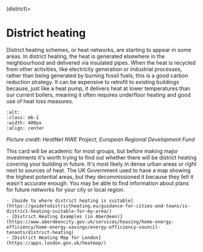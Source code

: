 (district)=
# District heating



District heating schemes, or heat networks, are starting to appear in some areas.  In district heating, the heat is generated elsewhere in the neighbourhood and delivered via insulated pipes.  When the heat is recycled from other activities, like electricity generation or industrial processes, rather than being generated by burning fossil fuels, this is a good carbon reduction strategy.  It can be expensive to retrofit to existing buildings because, just like a heat pump, it delivers heat at lower temperatures than our current boilers, meaning it often requires underfloor heating and good use of heat loss measures.


```{image} https://guidetodistrictheating.eu/wp-content/uploads/2020/01/HeatNet-NWE_Examples-of-heat-supply-and-demand-in-North-West-EU_Web-1.jpg
:alt: 
:class: mb-1
:width: 400px
:align: center
```
*Picture credit: HeatNet NWE Project, European Regional Development Fund*

This card will be academic for most groups, but before making major investments it's worth trying to find out whether there will be district heating covering your building in future.  It's most likely in dense urban areas or right next to sources of heat.  The UK Government  used to have a map showing the highest potential areas, but they decommissioned it because they felt it wasn't accurate enough.  You may be able to find information about plans for future networks for your city or local region.  


```{admonition} More information
- [Guide to where district heating is suitable](https://guidetodistrictheating.eu/guidance-for-cities-and-towns/is-district-heating-suitable-for-my-area/)
- [District Heating Examples (in Aberdeen)](https://www.aberdeencity.gov.uk/services/housing/home-energy-efficiency/home-energy-savings/energy-efficiency-council-tenants/district-heating)
- [District Heating Map for London](https://apps.london.gov.uk/heatmap/)

```